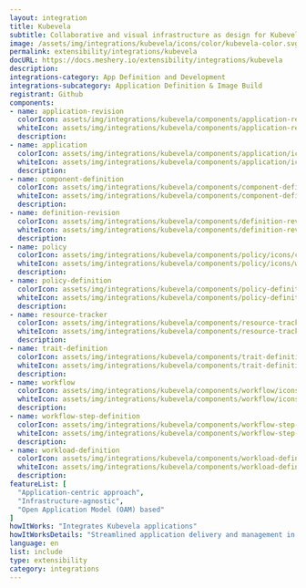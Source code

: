 ```yaml
---
layout: integration
title: Kubevela
subtitle: Collaborative and visual infrastructure as design for Kubevela
image: /assets/img/integrations/kubevela/icons/color/kubevela-color.svg
permalink: extensibility/integrations/kubevela
docURL: https://docs.meshery.io/extensibility/integrations/kubevela
description: 
integrations-category: App Definition and Development
integrations-subcategory: Application Definition & Image Build
registrant: Github
components: 
- name: application-revision
  colorIcon: assets/img/integrations/kubevela/components/application-revision/icons/color/application-revision-color.svg
  whiteIcon: assets/img/integrations/kubevela/components/application-revision/icons/white/application-revision-white.svg
  description: 
- name: application
  colorIcon: assets/img/integrations/kubevela/components/application/icons/color/application-color.svg
  whiteIcon: assets/img/integrations/kubevela/components/application/icons/white/application-white.svg
  description: 
- name: component-definition
  colorIcon: assets/img/integrations/kubevela/components/component-definition/icons/color/component-definition-color.svg
  whiteIcon: assets/img/integrations/kubevela/components/component-definition/icons/white/component-definition-white.svg
  description: 
- name: definition-revision
  colorIcon: assets/img/integrations/kubevela/components/definition-revision/icons/color/definition-revision-color.svg
  whiteIcon: assets/img/integrations/kubevela/components/definition-revision/icons/white/definition-revision-white.svg
  description: 
- name: policy
  colorIcon: assets/img/integrations/kubevela/components/policy/icons/color/policy-color.svg
  whiteIcon: assets/img/integrations/kubevela/components/policy/icons/white/policy-white.svg
  description: 
- name: policy-definition
  colorIcon: assets/img/integrations/kubevela/components/policy-definition/icons/color/policy-definition-color.svg
  whiteIcon: assets/img/integrations/kubevela/components/policy-definition/icons/white/policy-definition-white.svg
  description: 
- name: resource-tracker
  colorIcon: assets/img/integrations/kubevela/components/resource-tracker/icons/color/resource-tracker-color.svg
  whiteIcon: assets/img/integrations/kubevela/components/resource-tracker/icons/white/resource-tracker-white.svg
  description: 
- name: trait-definition
  colorIcon: assets/img/integrations/kubevela/components/trait-definition/icons/color/trait-definition-color.svg
  whiteIcon: assets/img/integrations/kubevela/components/trait-definition/icons/white/trait-definition-white.svg
  description: 
- name: workflow
  colorIcon: assets/img/integrations/kubevela/components/workflow/icons/color/workflow-color.svg
  whiteIcon: assets/img/integrations/kubevela/components/workflow/icons/white/workflow-white.svg
  description: 
- name: workflow-step-definition
  colorIcon: assets/img/integrations/kubevela/components/workflow-step-definition/icons/color/workflow-step-definition-color.svg
  whiteIcon: assets/img/integrations/kubevela/components/workflow-step-definition/icons/white/workflow-step-definition-white.svg
  description: 
- name: workload-definition
  colorIcon: assets/img/integrations/kubevela/components/workload-definition/icons/color/workload-definition-color.svg
  whiteIcon: assets/img/integrations/kubevela/components/workload-definition/icons/white/workload-definition-white.svg
  description: 
featureList: [
  "Application-centric approach",
  "Infrastructure-agnostic",
  "Open Application Model (OAM) based"
]
howItWorks: "Integrates Kubevela applications"
howItWorksDetails: "Streamlined application delivery and management in Kubernetes"
language: en
list: include
type: extensibility
category: integrations
---
```

